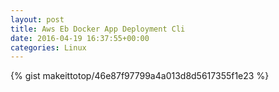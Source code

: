 ```yaml
---
layout: post                                                                                                              
title: Aws Eb Docker App Deployment Cli                                                                                                                       
date: 2016-04-19 16:37:55+00:00                                                                                                                        
categories: Linux                                                                                                                
---                                                                                                                              
```


{% gist makeittotop/46e87f97799a4a013d8d5617355f1e23 %}                                                                                                           

